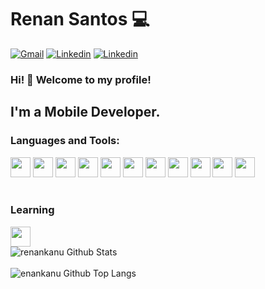 # Renan Santos 💻

[![Gmail](https://img.shields.io/badge/-Gmail-black?logo=gmail&logoColor=whitesmoke&labelColor=grey)](mailto:renankanu@gmail.com)
[![Linkedin](https://img.shields.io/badge/-Linkedin-black?logo=linkedin&logoColor=whitesmoke&labelColor=grey)](https://www.linkedin.com/in/renansantosbr/) 
[![Linkedin](https://img.shields.io/badge/-Renankanu-black?logo=tor&logoColor=whitesmoke&labelColor=grey)](https://www.renankanu.com.br)


### Hi! 👋 Welcome to my profile!

## I'm a Mobile Developer.

### Languages and Tools:

<img height="32" width="32" src="https://cdn.jsdelivr.net/npm/simple-icons@v3/icons/javascript.svg" />

<img height="32" width="32" src="https://cdn.jsdelivr.net/npm/simple-icons@v3/icons/redux.svg" />

<img height="32" width="32" src="https://cdn.jsdelivr.net/npm/simple-icons@v3/icons/styled-components.svg" />

<img height="32" width="32" src="https://cdn.jsdelivr.net/npm/simple-icons@v3/icons/typescript.svg" />

<img height="32" width="32" src="https://cdn.jsdelivr.net/npm/simple-icons@v3/icons/kotlin.svg" />

<img height="32" width="32" src="https://cdn.jsdelivr.net/npm/simple-icons@v3/icons/flutter.svg" />

<img height="32" width="32" src="https://cdn.jsdelivr.net/npm/simple-icons@v3/icons/php.svg" />

<img height="32" width="32" src="https://cdn.jsdelivr.net/npm/simple-icons@v3/icons/visualstudiocode.svg" />

<img height="32" width="32" src="https://cdn.jsdelivr.net/npm/simple-icons@v3/icons/amazonaws.svg" />

<img height="32" width="32" src="https://cdn.jsdelivr.net/npm/simple-icons@v3/icons/docker.svg" />

<img height="32" width="32" src="https://cdn.jsdelivr.net/npm/simple-icons@v3/icons/androidstudio.svg" />

<br />
<br />

### Learning
<img height="32" width="32" src="https://cdn.jsdelivr.net/npm/simple-icons@v3/icons/next-dot-js.svg" />

<br />

<img alt="renankanu Github Stats" src="https://github-readme-stats.vercel.app/api?username=renankanu&show_icons=true&theme=dracula" />

<br />
<br />

<img alt="enankanu Github Top Langs" src="https://github-readme-stats.vercel.app/api/top-langs/?username=renankanu&layout=compact&theme=dracula">

